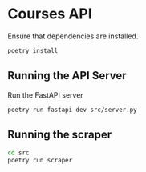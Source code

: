 # Courses API

Ensure that dependencies are installed.

```sh
poetry install
```

## Running the API Server

Run the FastAPI server

```sh
poetry run fastapi dev src/server.py
```

## Running the scraper

```sh
cd src
poetry run scraper
```
